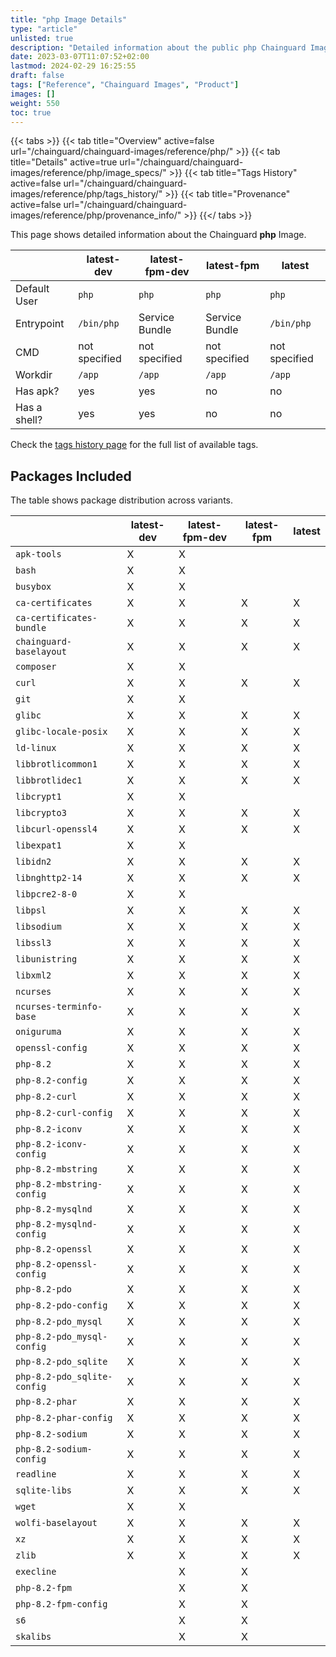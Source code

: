 ```yaml
---
title: "php Image Details"
type: "article"
unlisted: true
description: "Detailed information about the public php Chainguard Image."
date: 2023-03-07T11:07:52+02:00
lastmod: 2024-02-29 16:25:55
draft: false
tags: ["Reference", "Chainguard Images", "Product"]
images: []
weight: 550
toc: true
---
```


{{< tabs >}}
{{< tab title="Overview" active=false url="/chainguard/chainguard-images/reference/php/" >}}
{{< tab title="Details" active=true url="/chainguard/chainguard-images/reference/php/image_specs/" >}}
{{< tab title="Tags History" active=false url="/chainguard/chainguard-images/reference/php/tags_history/" >}}
{{< tab title="Provenance" active=false url="/chainguard/chainguard-images/reference/php/provenance_info/" >}}
{{</ tabs >}}

This page shows detailed information about the Chainguard **php** Image.

|              | latest-dev    | latest-fpm-dev | latest-fpm     | latest        |
|--------------|---------------|----------------|----------------|---------------|
| Default User | `php`         | `php`          | `php`          | `php`         |
| Entrypoint   | `/bin/php`    | Service Bundle | Service Bundle | `/bin/php`    |
| CMD          | not specified | not specified  | not specified  | not specified |
| Workdir      | `/app`        | `/app`         | `/app`         | `/app`        |
| Has apk?     | yes           | yes            | no             | no            |
| Has a shell? | yes           | yes            | no             | no            |

Check the [tags history page](/chainguard/chainguard-images/reference/php/tags_history/) for the full list of available tags.

## Packages Included
The table shows package distribution across variants.

|                             | latest-dev | latest-fpm-dev | latest-fpm | latest |
|-----------------------------|------------|----------------|------------|--------|
| `apk-tools`                 | X          | X              |            |        |
| `bash`                      | X          | X              |            |        |
| `busybox`                   | X          | X              |            |        |
| `ca-certificates`           | X          | X              | X          | X      |
| `ca-certificates-bundle`    | X          | X              | X          | X      |
| `chainguard-baselayout`     | X          | X              | X          | X      |
| `composer`                  | X          | X              |            |        |
| `curl`                      | X          | X              | X          | X      |
| `git`                       | X          | X              |            |        |
| `glibc`                     | X          | X              | X          | X      |
| `glibc-locale-posix`        | X          | X              | X          | X      |
| `ld-linux`                  | X          | X              | X          | X      |
| `libbrotlicommon1`          | X          | X              | X          | X      |
| `libbrotlidec1`             | X          | X              | X          | X      |
| `libcrypt1`                 | X          | X              |            |        |
| `libcrypto3`                | X          | X              | X          | X      |
| `libcurl-openssl4`          | X          | X              | X          | X      |
| `libexpat1`                 | X          | X              |            |        |
| `libidn2`                   | X          | X              | X          | X      |
| `libnghttp2-14`             | X          | X              | X          | X      |
| `libpcre2-8-0`              | X          | X              |            |        |
| `libpsl`                    | X          | X              | X          | X      |
| `libsodium`                 | X          | X              | X          | X      |
| `libssl3`                   | X          | X              | X          | X      |
| `libunistring`              | X          | X              | X          | X      |
| `libxml2`                   | X          | X              | X          | X      |
| `ncurses`                   | X          | X              | X          | X      |
| `ncurses-terminfo-base`     | X          | X              | X          | X      |
| `oniguruma`                 | X          | X              | X          | X      |
| `openssl-config`            | X          | X              | X          | X      |
| `php-8.2`                   | X          | X              | X          | X      |
| `php-8.2-config`            | X          | X              | X          | X      |
| `php-8.2-curl`              | X          | X              | X          | X      |
| `php-8.2-curl-config`       | X          | X              | X          | X      |
| `php-8.2-iconv`             | X          | X              | X          | X      |
| `php-8.2-iconv-config`      | X          | X              | X          | X      |
| `php-8.2-mbstring`          | X          | X              | X          | X      |
| `php-8.2-mbstring-config`   | X          | X              | X          | X      |
| `php-8.2-mysqlnd`           | X          | X              | X          | X      |
| `php-8.2-mysqlnd-config`    | X          | X              | X          | X      |
| `php-8.2-openssl`           | X          | X              | X          | X      |
| `php-8.2-openssl-config`    | X          | X              | X          | X      |
| `php-8.2-pdo`               | X          | X              | X          | X      |
| `php-8.2-pdo-config`        | X          | X              | X          | X      |
| `php-8.2-pdo_mysql`         | X          | X              | X          | X      |
| `php-8.2-pdo_mysql-config`  | X          | X              | X          | X      |
| `php-8.2-pdo_sqlite`        | X          | X              | X          | X      |
| `php-8.2-pdo_sqlite-config` | X          | X              | X          | X      |
| `php-8.2-phar`              | X          | X              | X          | X      |
| `php-8.2-phar-config`       | X          | X              | X          | X      |
| `php-8.2-sodium`            | X          | X              | X          | X      |
| `php-8.2-sodium-config`     | X          | X              | X          | X      |
| `readline`                  | X          | X              | X          | X      |
| `sqlite-libs`               | X          | X              | X          | X      |
| `wget`                      | X          | X              |            |        |
| `wolfi-baselayout`          | X          | X              | X          | X      |
| `xz`                        | X          | X              | X          | X      |
| `zlib`                      | X          | X              | X          | X      |
| `execline`                  |            | X              | X          |        |
| `php-8.2-fpm`               |            | X              | X          |        |
| `php-8.2-fpm-config`        |            | X              | X          |        |
| `s6`                        |            | X              | X          |        |
| `skalibs`                   |            | X              | X          |        |

